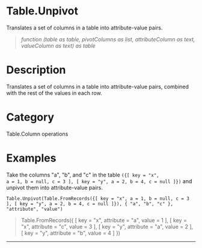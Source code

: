 ﻿# Table.Unpivot
Translates a set of columns in a table into attribute-value pairs.
> _function (table as table, pivotColumns as list, attributeColumn as text, valueColumn as text) as table_
# Description 
Translates a set of columns in a table into attribute-value pairs, combined with the rest of the values in each row.
# Category 
Table.Column operations
# Examples 
Take the columns "a", "b", and "c" in the table <code>({[ key = "x", a = 1, b = null, c = 3 ], [ key = "y", a = 2, b = 4, c = null ]})</code> and unpivot them into attribute-value pairs.
```
Table.Unpivot(Table.FromRecords({[ key = "x", a = 1, b = null, c = 3 ], [ key = "y", a = 2, b = 4, c = null ]}), { "a", "b", "c" }, "attribute", "value")
```
> Table.FromRecords({ [ key = "x", attribute = "a", value = 1 ], [ key = "x", attribute = "c", value = 3 ], [ key = "y", attribute = "a", value = 2 ], [ key = "y", attribute = "b", value = 4 ] })
***

